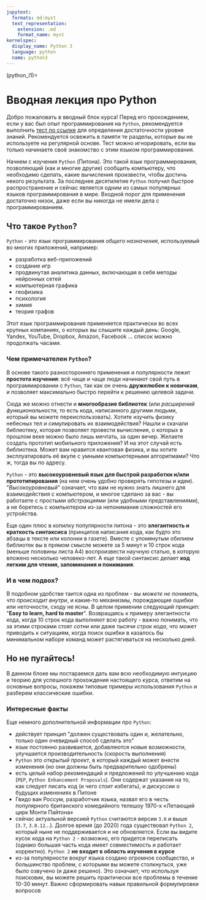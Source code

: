 ```yaml
---
jupytext:
  formats: md:myst
  text_representation:
    extension: .md
    format_name: myst
kernelspec:
  display_name: Python 3
  language: python
  name: python3
---
```


(python_l1)=

# Вводная лекция про Python

Добро пожаловать в вводный блок курса! 
Перед его прохождением, если у вас был опыт программирования на `Python`, рекомендуется выполнить [тест по ссылке](http://foo) для определения достаточности уровня знаний. Рекомендуется освежить в памяти те разделы, которые вы не используете на регулярной основе. Тест можно игнорировать, если вы только начинаете своё знакомство с этим языком программирования.

Начнем с изучения `Python` (Питона). Это такой язык программирования, позволяющий (как и многие другие) сообщить компьютеру, что необходимо сделать, какие вычисления произвести, чтобы достичь некого результата. За последнее десятилетие `Python` получил быстрое распространение и сейчас является одним из самых популярных языков программирования в мире. Входной порог для применения достаточно низок, даже если вы никогда не имели дела с программированием. 

## Что такое `Python`?

`Python` - это язык программирования _общего назначения_, используемый во многих приложений, например:
 - разработка веб-приложений
 - создание игр
 - продвинутая аналитика данных, включающая в себя методы нейронных сетей
 - компьютерная графика
 - геофизика
 - психология
 - химия
 - теория графов

Этот язык программирования применяется практически во всех крупных компаниях, о которых вы слышите каждый день: Google, Yandex, YouTube, Dropbox, Amazon, Facebook ... список можно продолжать часами. 

### Чем примечателен `Python`?

В основе такого разностороннего применения и популярности лежит **простота изучения**: всё чаще и чаще люди начинают свой путь в программировании с `Python`, так как он очень **дружелюбен к новичкам**, и позволяет максимально быстро перейти к решению целевой задачи. 

Сюда же можно отнести и **многообразие библиотек** (или _расширений функциональности_, то есть кода, написанного другими людьми, который вы можете переиспользовать). Хотите изучить физику небесных тел и симулировать их взаимодействия? Нашли и скачали библиотеку, которая позволяет провести вычисления, о которых в прошлом веке можно было лишь мечтать, за один вечер. Желаете создать прототип мобильного приложения? И на этот случай есть библиотека. Может вам нравится квантовая физика, и вы хотите эксплуатировать её вкупе с умными компьютерными алгоритмами? Что ж, тогда вы по адресу.

`Python` - это **высокоуровневый язык для быстрой разработки и/или прототипирования** (на нем очень удобно проверять гипотезы и идеи). "_Высокоуровневый_" означает, что вам не нужно знать лишнего для взаимодействия с компьютером, и многое сделано за вас - вы работаете с простыми _абстракциями_ (или удобными представлениями), а не боретесь с компьютером из-за непонимания сложностей его устройства.

Еще один плюс в копилку популярности питона - это **элегантность и краткость синтаксиса** (принципов написания кода, как будто это абзацы в тексте или колонки в газете). Вместе с упомянутым обилием библиотек вы в прямом смысле можете за 5 минут и 10 строк кода (меньше половины листа А4) воспроизвести научную статью, в которую вложено несколько человеко-лет. А еще такой синтаксис делает **код легким для чтения, запоминания и понимания**. 

### И в чем подвох?

В подобном удобстве таится одна из проблем - вы _можете не понимать, что происходит внутри_, и какие-то механизмы, порождающие ошибки или неточности, сходу не ясны. В целом применим следующий принцип: "**Easy to learn, hard to master**". Возвращаясь к примеру элегантности кода, когда 10 строк кода выполняют всю работу - важно понимать, что за этими строками стоят _сотни_ или даже _тысячи строк кода_, что может приводить к ситуациям, когда поиск ошибки в казалось бы минимальном наборе команд может растягиваться на несколько дней. 

## Но не пугайтесь!

В данном блоке мы постараемся дать вам всю необходимую интуицию и теорию для успешного прохождения настоящего курса, ответим на основные вопросы, покажем типовые примеры использования `Python` и разберем классические ошибки. 

### Интересные факты
Еще немного дополнительной информации про `Python`:
 - действует принцип "должен существовать один и, желательно, только один очевидный способ сделать это"
 - язык постоянно развивается, добавляются новые возможности, улучшается производительность (скорость выполнения)
 - `Python` это _открытый проект_, в который каждый может внести изменения (но они должны быть предварительно одобрены)
 - есть целый набор рекомендаций и предложений по улучшению кода (`PEP`, `Python Enhancement Proposals`). Они содержат указания на то, как следует писать код (и чего стоит избегать), и дискуссии о будущих изменениях в Питоне
 - Гвидо ван Россум, разработчик языка, назвал его в честь популярного британского комедийного телешоу 1970-х «Летающий цирк Монти Пайтона»
 - сейчас актуальной версией `Python` считаются версии `3.6` и выше (`3.7`, `3.8.12`...). Долгое время (до 2020) года существовал `Python 2`, который ныне не поддерживается и не обновляется. Если вы видите кусок кода на `Python 2` - возможно, его придется переписать (однако большая часть кода имеет совместимость и работает корректно). `Python 2` **не входит в область изучения в курсе**
 - из-за популярности вокруг языка создано огромное сообщество, и большинство проблем, с которыми вы можете столкнуться, уже было озвучено  (и даже решено). Это означает, что используя поисковик, вы можете решить практически все проблемы в течение 10-30 минут. Важно сформировать навык правильной формулировки вопросов
